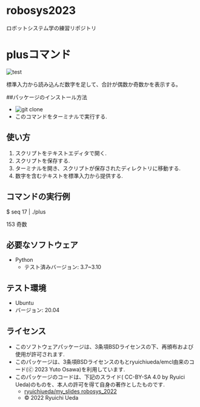 # robosys2023
ロボットシステム学の練習リポジトリ

# plusコマンド

![test](https://github.com/yutoosawa/robosys2023/actions/workflows/test.yml/badge.svg)

標準入力から読み込んだ数字を足して、合計が偶数か奇数かを表示する。

##パッケージのインストール方法

* ![git clone](https://github.com/yutoosawa/robosys2023.git)
* このコマンドをターミナルで実行する.

## 使い方

1. スクリプトをテキストエディタで開く.
2. スクリプトを保存する.
3. ターミナルを開き、スクリプトが保存されたディレクトリに移動する.
4. 数字を含むテキストを標準入力から提供する.

## コマンドの実行例

$ seq 17 | ./plus

153 奇数

## 必要なソフトウェア

* Python
  * テスト済みバージョン: 3.7~3.10

## テスト環境

* Ubuntu
* バージョン: 20.04

## ライセンス

* このソフトウェアパッケージは、3条項BSDライセンスの下、再頒布および使用が許可されます.
* このパッケージは、3条項BSDライセンスのもとryuichiueda/emcl由来のコード(🄫 2023 Yuto Osawa)を利用しています.
* このパッケージのコードは、下記のスライド( CC-BY-SA 4.0 by Ryuici Ueda)のものを、本人の許可を得て自身の著作としたものです.
    * [ryuichiueda/my_slides robosys_2022](https://github.com/ryuichiueda/my_slides/tree/master/robosys_2022)
  * © 2022 Ryuichi Ueda 
